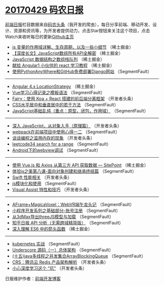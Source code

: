 # [20170429 码农日报](https://toutiao.qdkfweb.cn/date/2017/04/29)

[前端日报](https://qdkfweb.cn/c/news)栏目数据来自[码农头条](https://toutiao.qdkfweb.cn/)（我开发的爬虫），每日分享前端、移动开发、设计、资源和资讯等，为开发者提供动力，点击Star按钮来关注这个项目，点击Watch来收听每日的更新[Github主页](https://github.com/kujian/frontendDaily)
* [js 变量的作用域详解、生存周期，以及一些小细节](https://toutiao.qdkfweb.cn/36472.html) （稀土掘金）
* [【深度长文】JavaScript数组所有API全解密](https://toutiao.qdkfweb.cn/36475.html) （稀土掘金）
* [JavaScript 数据结构之数组栈队列](https://toutiao.qdkfweb.cn/36470.html) （稀土掘金）
* [献给 Angular1 小伙伴的 react 学习教程](https://toutiao.qdkfweb.cn/36471.html) （稀土掘金）
* [使用PythonAnyWhere和GitHub免费部署Django网站](https://toutiao.qdkfweb.cn/36500.html) （SegmentFault）

***
* [Angular 4.x LocationStrategy](https://toutiao.qdkfweb.cn/36473.html) （稀土掘金）
* [Vue学习心得记录之模板语法](https://toutiao.qdkfweb.cn/36495.html) （SegmentFault）
* [Fairy：使用 Koa + React 搭建的前后端分离框架](https://toutiao.qdkfweb.cn/36517.html) （开发者头条）
* [CSS水平居中和垂直居中的若干方法](https://toutiao.qdkfweb.cn/36496.html) （SegmentFault）
* [JavaScript基础乱炖（重点：原型，闭包，作用域）](https://toutiao.qdkfweb.cn/36487.html) （SegmentFault）

***
* [深入 JavaScript，从对象入手（原理篇）](https://toutiao.qdkfweb.cn/36519.html) （开发者头条）
* [webpack在前端项目中使用心得一二](https://toutiao.qdkfweb.cn/36488.html) （SegmentFault）
* [谈谈编程之滥用内存的现象](https://toutiao.qdkfweb.cn/36520.html) （开发者头条）
* [leetcode34 search for a range](https://toutiao.qdkfweb.cn/36499.html) （SegmentFault）
* [Android下的webview调试](https://toutiao.qdkfweb.cn/36502.html) （SegmentFault）

***
* [使用 Vue.js 和 Axios 从第三方 API 获取数据 — SitePoint](https://toutiao.qdkfweb.cn/36474.html) （稀土掘金）
* [体验js之美第八课-面向对象创建和继承终结篇](https://toutiao.qdkfweb.cn/36493.html) （SegmentFault）
* [Swift 性能相关](https://toutiao.qdkfweb.cn/36516.html) （开发者头条）
* [js模块化和使用](https://toutiao.qdkfweb.cn/36485.html) （SegmentFault）
* [Visual Assist 特性和技巧](https://toutiao.qdkfweb.cn/36518.html) （开发者头条）

***
* [AFrame+MagicaVoxel：WebVR端午龙头记](https://toutiao.qdkfweb.cn/36498.html) （SegmentFault）
* [小程序开发系列之基础部分-账号注册](https://toutiao.qdkfweb.cn/36501.html) （SegmentFault）
* [从3dMax导出threeJS模型与加载](https://toutiao.qdkfweb.cn/36483.html) （SegmentFault）
* [知乎日报 API 分析（无需跨域精简版）](https://toutiao.qdkfweb.cn/36494.html) （SegmentFault）
* [深入理解 ES6 中的箭头函数](https://toutiao.qdkfweb.cn/36469.html) （稀土掘金）

***
* [kubernetes 实战](https://toutiao.qdkfweb.cn/36489.html) （SegmentFault）
* [Underscore 源码（一）总体架构](https://toutiao.qdkfweb.cn/36491.html) （SegmentFault）
* [(十五)java多线程之并发集合ArrayBlockingQueue](https://toutiao.qdkfweb.cn/36486.html) （SegmentFault）
* [CRS：腾讯云 Redis 产品架构解析](https://toutiao.qdkfweb.cn/36510.html) （开发者头条）
* [小心深度学习这个 “坑”](https://toutiao.qdkfweb.cn/36511.html) （开发者头条）

日报维护作者：[前端开发博客](https://qdkfweb.cn/) 
